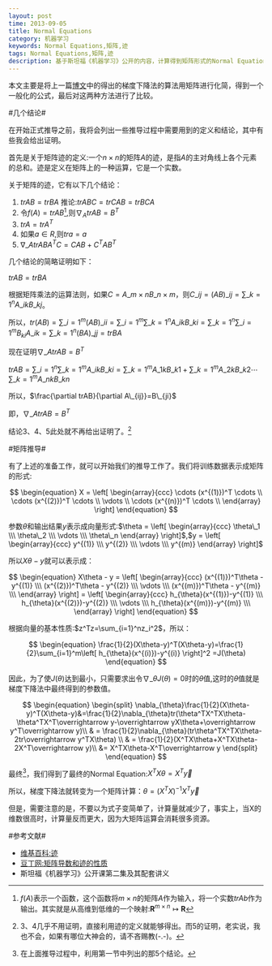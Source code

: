 ```yaml
---
layout: post
time: 2013-09-05
title: Normal Equations
category: 机器学习
keywords: Normal Equations,矩阵,迹
tags: Normal Equations,矩阵,迹
description: 基于斯坦福《机器学习》公开的内容，计算得到矩阵形式的Normal Equation。
---
```


本文主要是将上一篇[博文](/机器学习/2013/09/05/Gradient-Descent.html)中的得出的梯度下降法的算法用矩阵进行化简，得到一个一般化的公式，最后对这两种方法进行了比较。

#几个结论#

在开始正式推导之前，我将会列出一些推导过程中需要用到的定义和结论，其中有些我会给出证明。

首先是关于矩阵迹的定义:一个$n\times n$的矩阵$A$的迹，是指$A$的主对角线上各个元素的总和。迹是定义在矩阵上的一种运算，它是一个实数。

关于矩阵的迹，它有以下几个结论：

1. $trAB=trBA$	推论:$trABC=trCAB=trBCA$
2. 令$f(A)=trAB$[^1],则$\nabla_AtrAB=B^T$
3. $trA=trA^T$
4. 如果$a\in R$,则$tra=a$
5. $\nabla\_AtrABA^TC=CAB+C^TAB^T$

[^1]:$f(A)$表示一个函数，这个函数将$m\times n$的矩阵$A$作为输入，将一个实数$trAb$作为输出。其实就是从高维到低维的一个映射:$\boldsymbol{R}^{m\times n}\mapsto\boldsymbol{R}$
 
几个结论的简略证明如下：

$trAB=trBA$

根据矩阵乘法的运算法则，如果$C=A\_{m\times n}B\_{n\times m}$，则$C\_{ij}=(AB)\_{ij}=\sum\_{k=1}^nA\_{ik}B\_{kj}$。

所以，$tr(AB)=\sum\_{i=1}^m(AB)\_{ii}=\sum\_{i=1}^m\sum\_{k=1}^nA\_{ik}B\_{ki}=\sum\_{k=1}^n\sum\_{i=1}^mB_{ki}A\_{ik}=\sum\_{k=1}^n(BA)\_{jj}=trBA$

现在证明$\nabla\_AtrAB=B^T$

$trAB=\sum\_{i=1}^n\sum\_{k=1}^mA\_{ik}B\_{ki}=\sum\_{k=1}^mA\_{1k}B\_{k1}+\sum\_{k=1}^mA\_{2k}B\_{k2}\cdots\sum\_{k=1}^mA\_{nk}B\_{kn}$

所以，$\frac{\partial trAB}{\partial A\_{ij}}=B\_{ji}$

即，$\nabla\_AtrAB=B^T$

结论3、4、5此处就不再给出证明了。[^2]

[^2]:3、4几乎不用证明，直接利用迹的定义就能够得出。而5的证明，老实说，我也不会，如果有哪位大神会的，请不吝赐教(-.-)。

#矩阵推导#

有了上述的准备工作，就可以开始我们的推导工作了。我们将训练数据表示成矩阵的形式:

$$
\begin{equation}
X = \left[ \begin{array}{ccc}
\cdots (x^{(1)})^T \cdots \\
\cdots (x^{(2)})^T \cdots \\
\vdots \\
\cdots (x^{(n)})^T \cdots \\
\end{array}
\right]
\end{equation}
$$

参数$\theta$和输出结果$y$表示成向量形式:$\theta = \left[ \begin{array}{ccc} \theta\_1 \\\ \theta\_2 \\\ \vdots \\\ \theta\_n \end{array} \right]$,$y = \left[ \begin{array}{ccc} y^{(1)} \\\ y^{(2)} \\\ \vdots \\\ y^{(m)} \end{array} \right]$

所以$X\theta-y$就可以表示成：

$$
\begin{equation}
X\theta - y = \left[ \begin{array}{ccc}
(x^{(1)})^T\theta - y^{(1)} \\\
(x^{(2)})^T\theta - y^{(2)} \\\
\vdots \\\
(x^{(m)})^T\theta - y^{(m)} \\\
\end{array}
 \right] =
\left[
\begin{array}{ccc}
h_{\theta}(x^{(1)})-y^{(1)} \\\
h_{\theta}(x^{(2)})-y^{(2)} \\\
\vdots \\\
h_{\theta}(x^{(m)})-y^{(m)} \\\
\end{array}
\right]
\end{equation}
$$

根据向量的基本性质:$z^Tz=\sum_{i=1}^nz_i^2$，所以：


$$
\begin{equation}
\frac{1}{2}(X\theta-y)^T(X\theta-y)=\frac{1}{2}\sum_{i=1}^m\left[ h_{\theta}(x^{(i)})-y^{(i)} \right]^2
=J(\theta)
\end{equation}
$$

因此，为了使$J(\theta)$达到最小，只需要求出令$\nabla\_{\theta}J(\theta)=0$时的$\theta$值,这时的$\theta$值就是梯度下降法中最终得到的参数值。


$$
\begin{equation}
\begin{split}
\nabla_{\theta}\frac{1}{2}(X\theta-y)^T(X\theta-y)&=\frac{1}{2}\nabla_{\theta}tr(\theta^TX^TX\theta-\theta^TX^T\overrightarrow y-\overrightarrow yX\theta+\overrightarrow y^T\overrightarrow y)\\
& = \frac{1}{2}\nabla_{\theta}(tr\theta^TX^TX\theta-2tr\overrightarrow y^TX\theta) \\
& = \frac{1}{2}(X^TX\theta+X^TX\theta-2X^T\overrightarrow y)\\
&= X^TX\theta-X^T\overrightarrow y
\end{split}
\end{equation}
$$

最终[^3]，我们得到了最终的Normal Equation:$X^TX\theta=X^T\overrightarrow y$

[^3]:在上面推导过程中，利用第一节中列出的那5个结论。

所以，梯度下降法就转变为一个矩阵计算：$\theta=(X^TX)^{-1}X^T\overrightarrow y$

但是，需要注意的是，不要以为式子变简单了，计算量就减少了，事实上，当X的维数很高时，计算量反而更大，因为大矩阵运算会消耗很多资源。

#参考文献#

- [维基百科:迹](http://zh.wikipedia.org/wiki/%E8%B7%A1)
- [豆丁网:矩阵导数和迹的性质](http://www.docin.com/p-385519319.html)
- 斯坦福《机器学习》公开课第二集及其配套讲义

